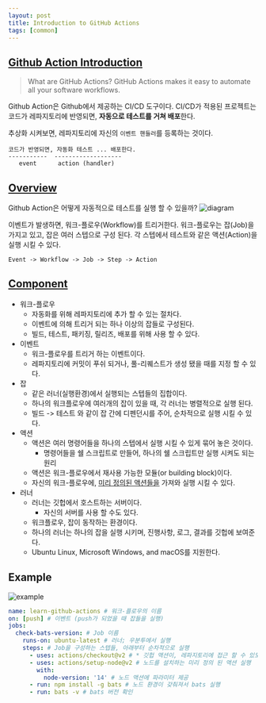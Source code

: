 ```yaml
---
layout: post
title: Introduction to GitHub Actions
tags: [common]
---
```


## [Github Action Introduction](https://docs.github.com/en/actions/learn-github-actions/introduction-to-github-actions)
> What are GitHub Actions?
> GitHub Actions makes
> it easy to automate
> all your software workflows.

Github Action은
Github에서 제공하는 CI/CD 도구이다.
CI/CD가 적용된 프로젝트는
코드가 레파지토리에 반영되면,
**자동으로 테스트를 거쳐 배포**한다.

추상화 시켜보면, 레파지토리에 자신의 `이벤트 핸들러`를 등록하는 것이다.
```
코드가 반영되면, 자동화 테스트 ... 배포한다.
-----------  -------------------
   event      action (handler)
```

## [Overview](https://docs.github.com/en/actions/learn-github-actions/introduction-to-github-actions#overview)
Github Action은 어떻게 자동적으로 테스트를 실행 할 수 있을까?
![diagram](https://docs.github.com/assets/images/help/images/overview-actions-simple.png)

이벤트가 발생하면, 워크-플로우(Workflow)를 트리거한다.
워크-플로우는 잡(Job)을 가지고 있고, 잡은 여러 스텝으로 구성 된다.
각 스텝에서 테스트와 같은 액션(Action)을 실행 시킬 수 있다.

```
Event -> Workflow -> Job -> Step -> Action
```

## [Component](https://docs.github.com/en/actions/learn-github-actions/introduction-to-github-actions#the-components-of-github-actions)
- 워크-플로우
	- 자동화를 위해 레파지토리에 추가 할 수 있는 절차다.
	- 이벤트에 의해 트리거 되는 하나 이상의 잡들로 구성된다.
	- 빌드, 테스트, 패키징, 릴리즈, 배포를 위해 사용 할 수 있다.
- 이벤트
	- 워크-플로우를 트리거 하는 이벤트이다.
	- 레파지토리에 커밋이 푸쉬 되거나, 풀-리퀘스트가 생성 됐을 때를 지정 할 수 있다.
- 잡
	- 같은 러너(실행환경)에서 실행되는 스텝들의 집합이다.
	- 하나의 워크플로우에 여러개의 잡이 있을 때, 각 러너는 병렬적으로 실행 된다.
	- 빌드 -> 테스트 와 같이 잡 간에 디펜던시를 주어, 순차적으로 실행 시킬 수 있다.
- 액션
	- 액션은 여러 명령어들을 하나의 스텝에서 실행 시킬 수 있게 묶어 놓은 것이다.
		- 명령어들을 쉘 스크립트로 만들어, 하나의 쉘 스크립트만 실행 시켜도 되는 원리
	- 액션은 워크-플로우에서 재사용 가능한 모듈(or building block)이다.
	- 자신의 워크-플로우에, [미리 정의된 액션들을](https://github.com/actions) 가져와 실행 시킬 수 있다.
- 러너
	- 러너는 깃헙에서 호스트하는 서버이다.
		- 자신의 서버를 사용 할 수도 있다.
	- 워크플로우, 잡이 동작하는 환경이다.
	- 하나의 러너는 하나의 잡을 실행 시키며, 진행사항, 로그, 결과를 깃헙에 보여준다.
	- Ubuntu Linux, Microsoft Windows, and macOS를 지원한다.

## Example
![example](https://docs.github.com/assets/images/help/images/overview-actions-event.png)
```yaml
name: learn-github-actions # 워크-플로우의 이름
on: [push] # 이벤트 (push가 되었을 때 잡들을 실행)
jobs:
  check-bats-version: # Job 이름
    runs-on: ubuntu-latest # 러너; 우분투에서 실행
    steps: # Job을 구성하는 스텝들, 아래부터 순차적으로 실행
      - uses: actions/checkout@v2 # * 깃헙 액션이, 레파지토리에 접근 할 수 있도록 허용 *
      - uses: actions/setup-node@v2 # 노드를 설치하는 미리 정의 된 액션 실행
        with:
          node-version: '14' # 노드 액션에 파라미터 제공
      - run: npm install -g bats # 노드 환경이 갖춰져서 bats 실행
      - run: bats -v # bats 버전 확인
```
